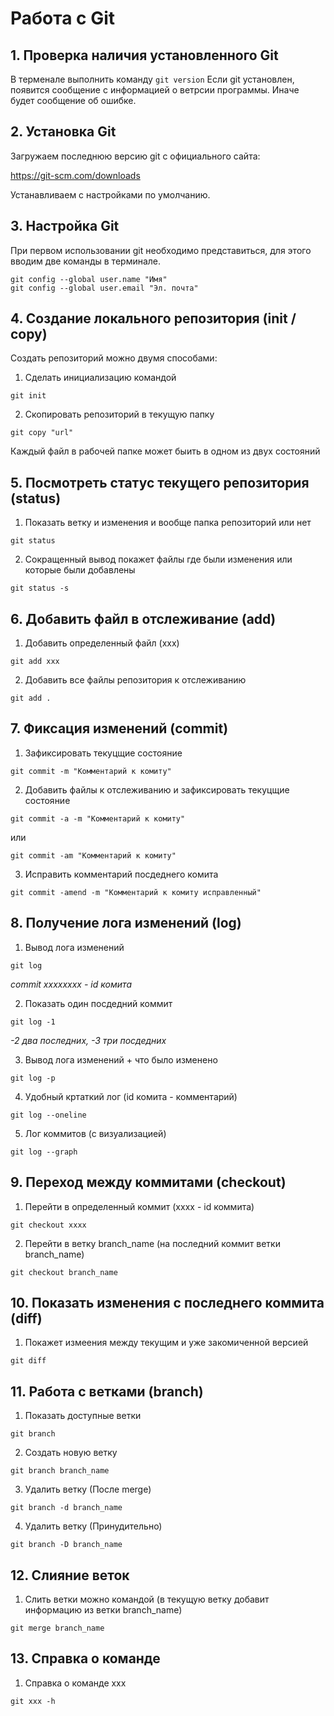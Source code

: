 # Работа с Git
## 1. Проверка наличия установленного Git
В терменале выполнить команду `git version` Если git установлен, появится сообщение с информацией о ветрсии программы. Иначе будет сообщение об ошибке.

## 2. Установка Git
Загружаем последнюю версию git с официального сайта:

https://git-scm.com/downloads

Устанавливаем с настройками по умолчанию.

## 3. Настройка Git
При первом использовании git необходимо представиться, для этого вводим две команды в терминале.

```
git config --global user.name "Имя"
git config --global user.email "Эл. почта"
```

## 4. Создание локального репозитория (init / copy)
Создать репозиторий можно двумя способами:
1. Сделать инициализацию командой
```
git init
```
2. Скопировать репозиторий в текущую папку
```
git copy "url"
```
Каждый файл в рабочей папке может быить в одном из двух состояний

## 5. Посмотреть статус текущего репозитория (status)

1. Показать ветку и изменения и вообще папка репозиторий или нет
```
git status
```
2. Сокращенный вывод покажет файлы где были изменения или которые были добавлены
```
git status -s
```

## 6. Добавить файл в отслеживание (add)
1. Добавить определенный файл (xxx)
```
git add xxx
```

2. Добавить все файлы репозитория к отслеживанию
```
git add .
```


## 7. Фиксация изменений (commit)
1. Зафиксировать текуцщие состояние
```
git commit -m "Комментарий к комиту"
```

2. Добавить файлы к отслеживанию и зафиксировать текуцщие состояние
```
git commit -a -m "Комментарий к комиту"
```
или
```
git commit -am "Комментарий к комиту"
```
3. Исправить комментарий посдеднего комита
```
git commit -amend -m "Комментарий к комиту исправленный"
```
 
## 8. Получение лога изменений (log)
1. Вывод лога изменений
```
git log
```
*commit xxxxxxxx - id комита*

2. Показать один посдедний коммит
```
git log -1
```
*-2 два последних, -3 три посдедних*

3. Вывод лога изменений + что было изменено
```
git log -p
```
4. Удобный кртаткий лог (id комита - комментарий)
```
git log --oneline
```

5. Лог коммитов (с визуализацией)
```
git log --graph
```
## 9. Переход между коммитами (checkout)

1. Перейти в определенный коммит (xxxx - id коммита)
```
git checkout xxxx
```
2. Перейти в ветку branch_name (на последний коммит ветки branch_name)
```
git checkout branch_name
```

## 10. Показать изменения с последнего коммита (diff)

1. Покажет измеения между текущим и уже закомиченной версией
```
git diff
```

## 11. Работа с ветками (branch)

1. Показать доступные ветки
```
git branch
```
2. Создать новую ветку
```
git branch branch_name
```
3. Удалить ветку (После merge)
```
git branch -d branch_name
```
4. Удалить ветку (Принудительно)
```
git branch -D branch_name
```

## 12. Слияние веток

1. Слить ветки можно командой (в текущую ветку добавит информацию из ветки branch_name)
```
git merge branch_name
```

## 13. Справка о команде

1. Справка о команде xxx
```
git xxx -h
```